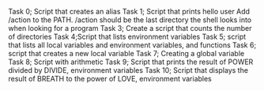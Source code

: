 Task 0; Script that creates an alias
Task 1; Script that prints hello user
Add /action to the PATH. /action should be the last directory the shell looks into when looking for a program
Task 3; Create a script that counts the number of directories
Task 4;Script that lists environment variables
Task 5; script that lists all local variables and environment variables, and functions
Task 6; script that creates a new local variable
Task 7; Creating a global variable
Task 8; Script with arithmetic
Task 9; Script that prints the result of POWER divided by DIVIDE, environment variables
Task 10; Script that displays the result of BREATH to the power of LOVE, environment variables
